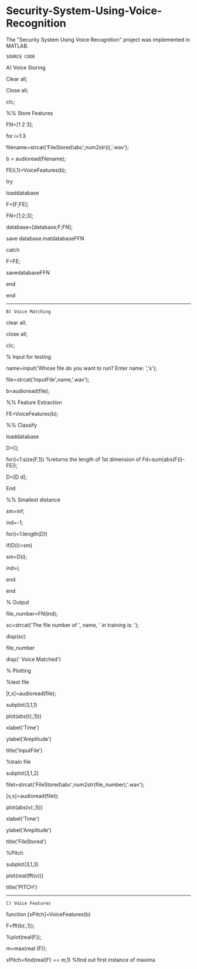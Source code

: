# Security-System-Using-Voice-Recognition
The "Security System Using Voice Recognition" project was implemented in MATLAB.  

`SOURCE CODE`

A) Voice Storing

Clear all;

Close all;

clc;

%% Store Features

FN=[1 2 3];

for i=1:3

filename=strcat('FileStored\abc',num2str(i),'.wav');

b = audioread(filename);

FE(i,1)=VoiceFeatures(b);

try

loaddatabase

F=[F;FE];

FN=[1;2;3];

database=[database;F;FN];

save database.matdatabaseFFN

catch

F=FE;

savedatabaseFFN

end

end


*****
`B) Voice Matching`

clear all;

close all;

clc;

% Input for testing

name=input('Whose file do you want to run? Enter name: ','s');

file=strcat('InputFile\',name,'.wav');

b=audioread(file);

%% Feature Extraction

FE=VoiceFeatures(b);

%% Classify

loaddatabase

D=[];

for(i=1:size(F,1)) %returns the length of 1st dimension of Fd=sum(abs(F(i)-FE));

D=[D d];

End

%% Smallest distance

sm=inf;

ind=-1;

for(i=1:length(D))

if(D(i)<sm)

sm=D(i);

ind=i;

end

end

% Output

file_number=FN(ind);

sc=strcat('The file number of ', name, ' in training is: ');

disp(sc)

file_number

disp(' Voice Matched')

% Plotting

%test file 

[t,x]=audioread(file);

subplot(3,1,1)

plot(abs(t(:,1)))

xlabel('Time')

ylabel('Amplitude')

title('InputFile')

%train file 

subplot(3,1,2)

filet=strcat('FileStored\abc',num2str(file_number),'.wav');

[v,s]=audioread(filet);

plot(abs(v(:,1)))

xlabel('Time')

ylabel('Amplitude')

title('FileStored')

%Pitch

subplot(3,1,3)

plot(real(fft(v)))

title('PITCH')


************
`C) Voice Features`

function [xPitch]=VoiceFeatures(b)

F=fft(b(:,1));

%plot(real(F));

m=max(real (F));

xPitch=find(real(F) == m,1) %find out first instance of maxima


